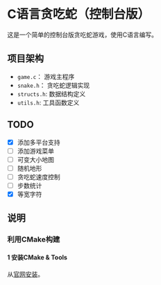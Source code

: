 # C语言贪吃蛇（控制台版）

这是一个简单的控制台版贪吃蛇游戏，使用C语言编写。

## 项目架构

- `game.c`： 游戏主程序
- `snake.h`： 贪吃蛇逻辑实现
- `structs.h`: 数据结构定义
- `utils.h`: 工具函数定义

## TODO
- [x] 添加多平台支持
- [ ] 添加游戏菜单
- [ ] 可变大小地图
- [ ] 随机地形
- [ ] 贪吃蛇速度控制
- [ ] 步数统计
- [x] 等宽字符

## 说明

### 利用CMake构建

#### 1 安装CMake & Tools

从[官网安装](https://cmake.org/download/)。

